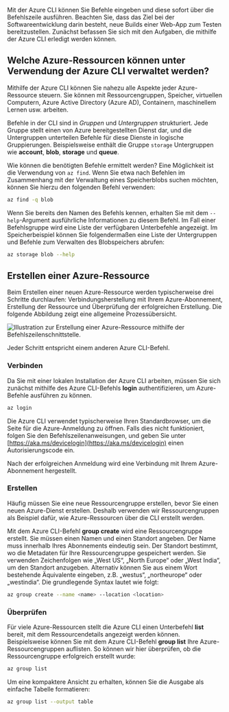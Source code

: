 Mit der Azure CLI können Sie Befehle eingeben und diese sofort über die Befehlszeile ausführen. Beachten Sie, dass das Ziel bei der Softwareentwicklung darin besteht, neue Builds einer Web-App zum Testen bereitzustellen. Zunächst befassen Sie sich mit den Aufgaben, die mithilfe der Azure CLI erledigt werden können.

## <a name="what-azure-resources-can-be-managed-using-the-azure-cli"></a>Welche Azure-Ressourcen können unter Verwendung der Azure CLI verwaltet werden?
Mithilfe der Azure CLI können Sie nahezu alle Aspekte jeder Azure-Ressource steuern. Sie können mit Ressourcengruppen, Speicher, virtuellen Computern, Azure Active Directory (Azure AD), Containern, maschinellem Lernen usw. arbeiten.

Befehle in der CLI sind in _Gruppen_ und _Untergruppen_ strukturiert. Jede Gruppe stellt einen von Azure bereitgestellten Dienst dar, und die Untergruppen unterteilen Befehle für diese Dienste in logische Gruppierungen. Beispielsweise enthält die Gruppe `storage` Untergruppen wie **account**, **blob**, **storage** und **queue**.

Wie können die benötigten Befehle ermittelt werden? Eine Möglichkeit ist die Verwendung von `az find`. Wenn Sie etwa nach Befehlen im Zusammenhang mit der Verwaltung eines Speicherblobs suchen möchten, können Sie hierzu den folgenden Befehl verwenden:

```bash
az find -q blob
```

Wenn Sie bereits den Namen des Befehls kennen, erhalten Sie mit dem `--help`-Argument ausführliche Informationen zu diesem Befehl. Im Fall einer Befehlsgruppe wird eine Liste der verfügbaren Unterbefehle angezeigt. Im Speicherbeispiel können Sie folgendermaßen eine Liste der Untergruppen und Befehle zum Verwalten des Blobspeichers abrufen:

```bash
az storage blob --help
```

## <a name="how-to-create-an-azure-resource"></a>Erstellen einer Azure-Ressource
Beim Erstellen einer neuen Azure-Ressource werden typischerweise drei Schritte durchlaufen: Verbindungsherstellung mit Ihrem Azure-Abonnement, Erstellung der Ressource und Überprüfung der erfolgreichen Erstellung. Die folgende Abbildung zeigt eine allgemeine Prozessübersicht.

![Illustration zur Erstellung einer Azure-Ressource mithilfe der Befehlszeilenschnittstelle.](../media-drafts/4-create-resources-overview.png)

Jeder Schritt entspricht einem anderen Azure CLI-Befehl.

### <a name="connect"></a>Verbinden
Da Sie mit einer lokalen Installation der Azure CLI arbeiten, müssen Sie sich zunächst mithilfe des Azure CLI-Befehls **login** authentifizieren, um Azure-Befehle ausführen zu können. 

```bash
az login
```

Die Azure CLI verwendet typischerweise Ihren Standardbrowser, um die Seite für die Azure-Anmeldung zu öffnen. Falls dies nicht funktioniert, folgen Sie den Befehlszeilenanweisungen, und geben Sie unter [https://aka.ms/devicelogin](https://aka.ms/devicelogin) einen Autorisierungscode ein.

Nach der erfolgreichen Anmeldung wird eine Verbindung mit Ihrem Azure-Abonnement hergestellt. 

### <a name="create"></a>Erstellen
Häufig müssen Sie eine neue Ressourcengruppe erstellen, bevor Sie einen neuen Azure-Dienst erstellen. Deshalb verwenden wir Ressourcengruppen als Beispiel dafür, wie Azure-Ressourcen über die CLI erstellt werden.

Mit dem Azure CLI-Befehl **group create** wird eine Ressourcengruppe erstellt. Sie müssen einen Namen und einen Standort angeben. Der Name muss innerhalb Ihres Abonnements eindeutig sein. Der Standort bestimmt, wo die Metadaten für Ihre Ressourcengruppe gespeichert werden. Sie verwenden Zeichenfolgen wie „West US“, „North Europe“ oder „West India“, um den Standort anzugeben. Alternativ können Sie aus einem Wort bestehende Äquivalente eingeben, z.B. „westus“, „northeurope“ oder „westindia“. Die grundlegende Syntax lautet wie folgt:

```bash
az group create --name <name> --location <location>
```

### <a name="verify"></a>Überprüfen
Für viele Azure-Ressourcen stellt die Azure CLI einen Unterbefehl **list** bereit, mit dem Ressourcendetails angezeigt werden können. Beispielsweise können Sie mit dem Azure CLI-Befehl **group list** Ihre Azure-Ressourcengruppen auflisten. So können wir hier überprüfen, ob die Ressourcengruppe erfolgreich erstellt wurde:

```bash
az group list
```

Um eine kompaktere Ansicht zu erhalten, können Sie die Ausgabe als einfache Tabelle formatieren:

```bash
az group list --output table
```
